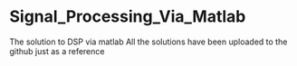 # Signal_Processing_Via_Matlab
The solution to DSP via matlab
All the solutions have been uploaded to the github just as a reference
